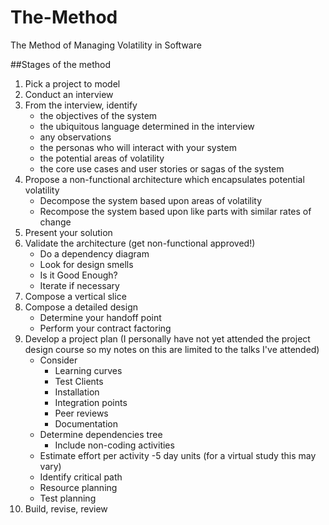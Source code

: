 The-Method
==========

The Method of Managing Volatility in Software


##Stages of the method


1. Pick a project to model
2. Conduct an interview
3. From the interview, identify
	- the objectives of the system
	- the ubiquitous language determined in the interview
	- any observations
	- the personas who will interact with your system
	- the potential areas of volatility
	- the core use cases and user stories or sagas of the system
4. Propose a non-functional architecture which encapsulates potential volatility
	- Decompose the system based upon areas of volatility
	- Recompose the system based upon like parts with similar rates of change
5. Present your solution
6. Validate the architecture (get non-functional approved!)
	- Do a dependency diagram
	- Look for design smells
	- Is it Good Enough? 
	- Iterate if necessary
7. Compose a vertical slice
8. Compose a detailed design
	- Determine your handoff point
	- Perform your contract factoring
9. Develop a project plan (I personally have not yet attended the project design course so my notes on this are limited to the talks I've attended)
	- Consider
		- Learning curves
		- Test Clients
		- Installation
		- Integration points
		- Peer reviews
		- Documentation
	- Determine dependencies tree
		- Include non-coding activities
	- Estimate effort per activity
		-5 day units (for a virtual study this may vary)
	- Identify critical path
	- Resource planning 
	- Test planning
10. Build, revise, review
